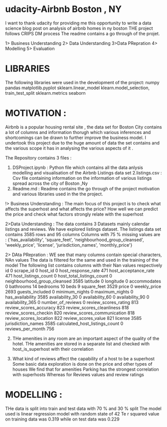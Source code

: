 #       udacity-Airbnb Boston , NY


I want to thank udacity for providing me this opportunity to write a  data science blog post on analysis of airbnb homes in ny boston
THE project follows CRIPS DM process 
The readme contains a go through of the projet.

1> Business Understanding
2> Data Understanding
3>Data PRepration 
4> Modelling
5> Evaluation
#      LIBRARIES
The following libraries were used in the development of the project:
numpy
 pandas 
 matplotlib.pyplot
 sklearn.linear_model
klearn.model_selection,  train_test_split
sklearn.metrics 
 seaborn 
 
 #      MOTIVATION : 
 Airbnb is a popular housing rental site  , the data set for Boston City contains a lot of columns and information thorugh which various inferences and shortcomings can be   drawn to further improve the business model. I undertook this project due to the huge amount of data the set contains and the various scope it has in analysing the various aspects of it .

The Repository contains 3 files :

1. DSProject.ipynb : 
   Python file which contains all the data anlysis modelling and visualisation of the Airbnb Listings data set
2.listings.csv : 
  Csv file containing information on the information of various listings spread across the city of Boston ,Ny
3. Readme.md :
  Readme contains the go through of the project motivation and various libraries used in the the project.
 


!> Business Understanding : 
The main focus of this project is to check what affects the superhost and what affects the price?
How well we can predict the price and check what factors strongly relate with the superhost

2>Data Understanding :
 The data contains 3 Datasets mainly calendar listings and reviews. We have explored listings dataset.
 The listings data set contains 3585 rows and 95 columns
 Columns with 75 % missing values are :
{'has_availability', 'square_feet', 'neighbourhood_group_cleansed', 'weekly_price', 'license', 'jurisdiction_names', 'monthly_price'}

2> DAta PRepration :
WE see that many columns contain special characters, NAn values  The data is filtered for the same and used in the training of the model
The following list contains columns with their Nan values respectively
id 0
scrape_id 0
host_id 0
host_response_rate 471
host_acceptance_rate 471
host_listings_count 0
host_total_listings_count 0
neighbourhood_group_cleansed 3585
latitude 0
longitude 0
accommodates 0
bathrooms 14
bedrooms 10
beds 9
square_feet 3529
price 0
weekly_price 2693
guests_included 0
minimum_nights 0
maximum_nights 0
has_availability 3585
availability_30 0
availability_60 0
availability_90 0
availability_365 0
number_of_reviews 0
review_scores_rating 813
review_scores_accuracy 823
review_scores_cleanliness 818
review_scores_checkin 820
review_scores_communication 818
review_scores_location 822
review_scores_value 821
license 3585
jurisdiction_names 3585
calculated_host_listings_count 0
reviews_per_month 756

2. THe amenities in any room are an important aspect of the quality of the hotel.
 THe amenities are stored in a separate list and checked with host_is_superhost with their correlation

3. What kind of reviews affect the capability of a host to be a superhost 
 Some basic data exploration is done on the price and other  types of houses
We find that for amenities Parking has the strongest correlation with superhosts 
Whereas for Reviews values and review ratings

#      MODELLING :

THe data is split into train and test data with 70  % and 30 % split
The model used is linear regression model with random state of 42
Te r squared value on training data was 0.319 while on test data was 0.229






